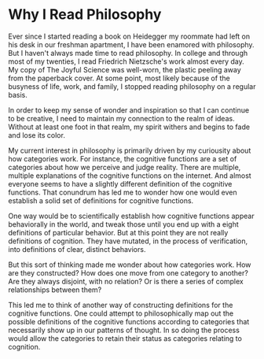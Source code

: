 # Why I Read Philosophy

Ever since I started reading a book on Heidegger my roommate had left on his desk in our freshman apartment, I have been enamored with philosophy. But I haven't always made time to read philosophy. In college and through most of my twenties, I read Friedrich Nietzsche's work almost every day. My copy of The Joyful Science was well-worn, the plastic peeling away from the paperback cover. At some point, most likely because of the busyness of life, work, and family, I stopped reading philosophy on a regular basis. 

In order to keep my sense of wonder and inspiration so that I can continue to be creative, I need to maintain my connection to the realm of ideas. Without at least one foot in that realm, my spirit withers and begins to fade and lose its color.

My current interest in philosophy is primarily driven by my curiousity about how categories work. For instance, the cognitive functions are a set of categories about how we perceive and judge reality. There are multiple, multiple explanations of the cognitive functions on the internet. And almost everyone seems to have a slightly different definition of the cognitive functions. That conundrum has led me to wonder how one would even establish a solid set of definitions for cognitive functions.

One way would be to scientifically establish how cognitive functions appear behaviorally in the world, and tweak those until you end up with a eight definitions of particular behavior. But at this point they are not really definitions of cognition. They have mutated, in the process of verification, into definitions of clear, distinct behaviors.

But this sort of thinking made me wonder about how categories work. How are they constructed? How does one move from one category to another? Are they always disjoint, with no relation? Or is there a series of complex relationships between them?

This led me to think of another way of constructing definitions for the cognitive functions. One could attempt to philosophically map out the possible definitions of the cognitive functions according to categories that necessarily show up in our patterns of thought. In so doing the process would allow the categories to retain their status as categories relating to cognition.
